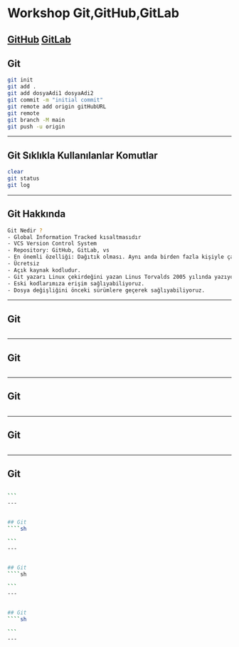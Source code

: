 # Workshop Git,GitHub,GitLab
[GitHub]()
[GitLab]()
---

## Git
```sh
git init
git add .
git add dosyaAdi1 dosyaAdi2
git commit -m "initial commit"
git remote add origin gitHubURL
git remote
git branch -M main 
git push -u origin 

```
---


## Git Sıklıkla Kullanılanlar Komutlar
```sh
clear
git status
git log


```
---


## Git Hakkında
```sh
Git Nedir ? 
- Global Information Tracked kısaltmasıdır
- VCS Version Control System
- Repository: GitHub, GitLab, vs
- En önemli özelliği: Dağıtık olması. Aynı anda birden fazla kişiyle çalışabiliriz.
- Ücretsiz
- Açık kaynak kodludur.
- Git yazarı Linux çekirdeğini yazan Linus Torvalds 2005 yılında yazıyorlar
- Eski kodlarımıza erişim sağlıyabiliyoruz.
- Dosya değişliğini önceki sürümlere geçerek sağlıyabiliyoruz.

```
---


## Git
```sh

```
---


## Git
```sh

```
---


## Git
```sh

```
---


## Git
```sh

```
---


## Git
````sh

```
---


## Git
````sh

```
---


## Git
````sh

```
---


## Git
````sh

```
---


